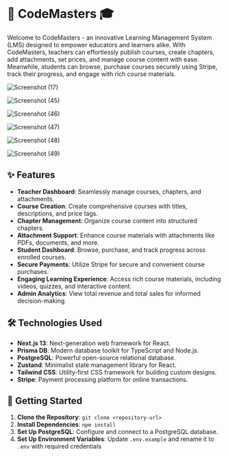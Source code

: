 # 🚀 CodeMasters 🎓

Welcome to CodeMasters - an innovative Learning Management System (LMS) designed to empower educators and learners alike. With CodeMasters, teachers can effortlessly publish courses, create chapters, add attachments, set prices, and manage course content with ease. Meanwhile, students can browse, purchase courses securely using Stripe, track their progress, and engage with rich course materials.

![Screenshot (17)](https://github.com/WaelTarabishi/CodeMasters-Empowering-Learning/assets/110033974/a64ac8dc-cf8f-4383-9da9-3bd0e70b74cd)

![Screenshot (45)](https://github.com/WaelTarabishi/CodeMasters-Empowering-Learning/assets/110033974/9c8815a0-4ca3-4cd3-9361-8cbdb2d01695)

![Screenshot (46)](https://github.com/WaelTarabishi/CodeMasters-Empowering-Learning/assets/110033974/ac8a8d8a-0ca8-4532-b9b6-b5524b1e8c73)

![Screenshot (47)](https://github.com/WaelTarabishi/CodeMasters-Empowering-Learning/assets/110033974/698cef58-a8d2-4fdf-b74a-fb7f71078fc3)

![Screenshot (48)](https://github.com/WaelTarabishi/CodeMasters-Empowering-Learning/assets/110033974/e8acae46-c3e6-4ce4-816e-a06b16c0b773)

![Screenshot (49)](https://github.com/WaelTarabishi/CodeMasters-Empowering-Learning/assets/110033974/b5cbaa6c-35de-4361-89c5-b10fdec9089a)


## ✨ Features

- **Teacher Dashboard**: Seamlessly manage courses, chapters, and attachments.
- **Course Creation**: Create comprehensive courses with titles, descriptions, and price tags.
- **Chapter Management**: Organize course content into structured chapters.
- **Attachment Support**: Enhance course materials with attachments like PDFs, documents, and more.
- **Student Dashboard**: Browse, purchase, and track progress across enrolled courses.
- **Secure Payments**: Utilize Stripe for secure and convenient course purchases.
- **Engaging Learning Experience**: Access rich course materials, including videos, quizzes, and interactive content.
- **Admin Analytics**: View total revenue and total sales for informed decision-making.

## 🛠️ Technologies Used

- **Next.js 13**: Next-generation web framework for React.
- **Prisma DB**: Modern database toolkit for TypeScript and Node.js.
- **PostgreSQL**: Powerful open-source relational database.
- **Zustand**: Minimalist state management library for React.
- **Tailwind CSS**: Utility-first CSS framework for building custom designs.
- **Stripe**: Payment processing platform for online transactions.

## 🚀 Getting Started

1. **Clone the Repository**: `git clone <repository-url>`
2. **Install Dependencies**: `npm install`
3. **Set Up PostgreSQL**: Configure and connect to a PostgreSQL database.
4. **Set Up Environment Variables**: Update `.env.example` and rename it to `.env` with required credentials
